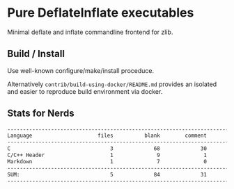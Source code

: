 
Pure DeflateInflate executables
===============================

Minimal deflate and inflate commandline frontend for zlib.


## Build / Install

Use well-known configure/make/install proceduce.

Alternatively `contrib/build-using-docker/README.md` provides an
isolated and easier to reproduce build environment via docker.


## Stats for Nerds

```txt
-------------------------------------------------------------------------------
Language                     files          blank        comment           code
-------------------------------------------------------------------------------
C                                3             68             30            355
C/C++ Header                     1              9              1             18
Markdown                         1              7              0              7
-------------------------------------------------------------------------------
SUM:                             5             84             31            380
-------------------------------------------------------------------------------
```

